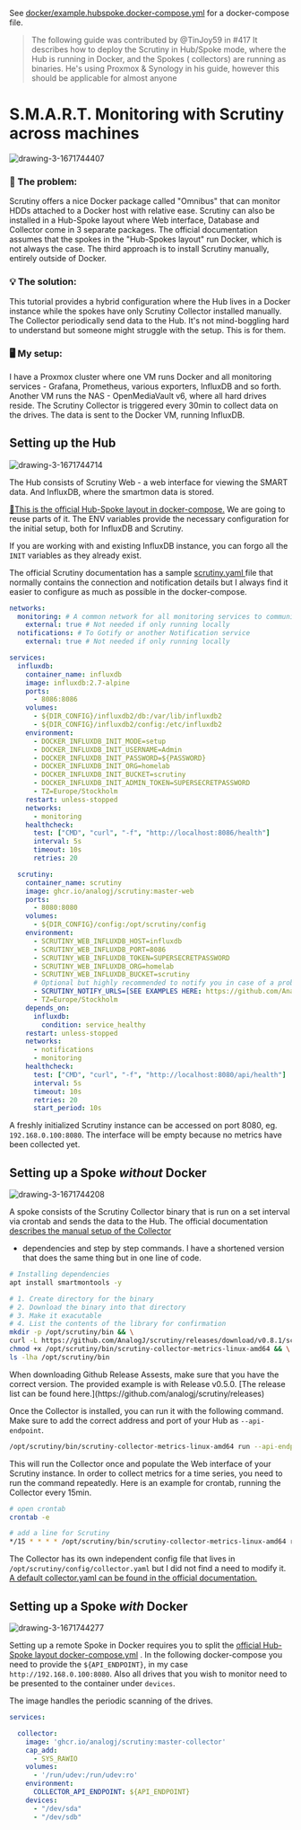 >
See [docker/example.hubspoke.docker-compose.yml](https://github.com/AnalogJ/scrutiny/blob/master/docker/example.hubspoke.docker-compose.yml)
for a docker-compose file.

> The following guide was contributed by @TinJoy59 in #417
> It describes how to deploy the Scrutiny in Hub/Spoke mode, where the Hub is running in Docker, and the Spokes (
> collectors) are running as binaries.
> He's using Proxmox & Synology in his guide, however this should be applicable for almost anyone

# S.M.A.R.T. Monitoring with Scrutiny across machines

![drawing-3-1671744407](https://user-images.githubusercontent.com/86809766/209230023-bf1ef9f8-65c4-454e-9e1a-be1293cd737e.png)

### 🤔 The problem:

Scrutiny offers a nice Docker package called "Omnibus" that can monitor HDDs attached to a Docker host with relative
ease. Scrutiny can also be installed in a Hub-Spoke layout where Web interface, Database and Collector come in 3
separate packages. The official documentation assumes that the spokes in the "Hub-Spokes layout" run Docker, which is
not always the case. The third approach is to install Scrutiny manually, entirely outside of Docker.

### 💡 The solution:

This tutorial provides a hybrid configuration where the Hub lives in a Docker instance while the spokes have only
Scrutiny Collector installed manually. The Collector periodically send data to the Hub. It's not mind-boggling hard to
understand but someone might struggle with the setup. This is for them.

### 🖥️ My setup:

I have a Proxmox cluster where one VM runs Docker and all monitoring services - Grafana, Prometheus, various exporters,
InfluxDB and so forth. Another VM runs the NAS - OpenMediaVault v6, where all hard drives reside. The Scrutiny Collector
is triggered every 30min to collect data on the drives. The data is sent to the Docker VM, running InfluxDB.

## Setting up the Hub

![drawing-3-1671744714](https://user-images.githubusercontent.com/86809766/209230113-c954d834-521b-4555-bcd2-eb6b80f343be.png)

The Hub consists of Scrutiny Web - a web interface for viewing the SMART data. And InfluxDB, where the smartmon data is
stored.

[🔗This is the official Hub-Spoke layout in docker-compose.](https://github.com/AnalogJ/scrutiny/blob/master/docker/example.hubspoke.docker-compose.yml)
We are going to reuse parts of it. The ENV variables provide the necessary configuration for the initial setup, both for
InfluxDB and Scrutiny.

If you are working with and existing InfluxDB instance, you can forgo all the `INIT` variables as they already exist.

The official Scrutiny documentation has a
sample [scrutiny.yaml ](https://github.com/AnalogJ/scrutiny/blob/master/example.scrutiny.yaml)file that normally
contains the connection and notification details but I always find it easier to configure as much as possible in the
docker-compose.

```yaml
networks:
  monitoring: # A common network for all monitoring services to communicate into
    external: true # Not needed if only running locally
  notifications: # To Gotify or another Notification service
    external: true # Not needed if only running locally

services:
  influxdb:
    container_name: influxdb
    image: influxdb:2.7-alpine
    ports:
      - 8086:8086
    volumes:
      - ${DIR_CONFIG}/influxdb2/db:/var/lib/influxdb2
      - ${DIR_CONFIG}/influxdb2/config:/etc/influxdb2
    environment:
      - DOCKER_INFLUXDB_INIT_MODE=setup
      - DOCKER_INFLUXDB_INIT_USERNAME=Admin
      - DOCKER_INFLUXDB_INIT_PASSWORD=${PASSWORD}
      - DOCKER_INFLUXDB_INIT_ORG=homelab
      - DOCKER_INFLUXDB_INIT_BUCKET=scrutiny
      - DOCKER_INFLUXDB_INIT_ADMIN_TOKEN=SUPERSECRETPASSWORD
      - TZ=Europe/Stockholm
    restart: unless-stopped
    networks:
      - monitoring
    healthcheck:
      test: ["CMD", "curl", "-f", "http://localhost:8086/health"]
      interval: 5s
      timeout: 10s
      retries: 20

  scrutiny:
    container_name: scrutiny
    image: ghcr.io/analogj/scrutiny:master-web
    ports:
      - 8080:8080
    volumes:
      - ${DIR_CONFIG}/config:/opt/scrutiny/config
    environment:
      - SCRUTINY_WEB_INFLUXDB_HOST=influxdb
      - SCRUTINY_WEB_INFLUXDB_PORT=8086
      - SCRUTINY_WEB_INFLUXDB_TOKEN=SUPERSECRETPASSWORD
      - SCRUTINY_WEB_INFLUXDB_ORG=homelab
      - SCRUTINY_WEB_INFLUXDB_BUCKET=scrutiny
      # Optional but highly recommended to notify you in case of a problem
      - SCRUTINY_NOTIFY_URLS=[SEE EXAMPLES HERE: https://github.com/AnalogJ/scrutiny/blob/master/docs/TROUBLESHOOTING_NOTIFICATIONS.md ]
      - TZ=Europe/Stockholm
    depends_on:
      influxdb:
        condition: service_healthy
    restart: unless-stopped
    networks:
      - notifications
      - monitoring
    healthcheck:
      test: ["CMD", "curl", "-f", "http://localhost:8080/api/health"]
      interval: 5s
      timeout: 10s
      retries: 20
      start_period: 10s

```

A freshly initialized Scrutiny instance can be accessed on port 8080, eg. `192.168.0.100:8080`. The interface will be
empty because no metrics have been collected yet.

## Setting up a Spoke ***without*** Docker

![drawing-3-1671744208](https://user-images.githubusercontent.com/86809766/209230155-386a8644-b506-497f-8245-0d24e15c9063.png)

A spoke consists of the Scrutiny Collector binary that is run on a set interval via crontab and sends the data to the
Hub. The official
documentation [describes the manual setup of the Collector](https://github.com/AnalogJ/scrutiny/blob/master/docs/INSTALL_MANUAL.md#collector)
- dependencies and step by step commands. I have a shortened version that does the same thing but in one line of code.

```bash
# Installing dependencies
apt install smartmontools -y 

# 1. Create directory for the binary
# 2. Download the binary into that directory
# 3. Make it exacutable
# 4. List the contents of the library for confirmation
mkdir -p /opt/scrutiny/bin && \
curl -L https://github.com/AnalogJ/scrutiny/releases/download/v0.8.1/scrutiny-collector-metrics-linux-amd64 > /opt/scrutiny/bin/scrutiny-collector-metrics-linux-amd64 && \
chmod +x /opt/scrutiny/bin/scrutiny-collector-metrics-linux-amd64 && \
ls -lha /opt/scrutiny/bin
```

<p class="callout warning">When downloading Github Release Assests, make sure that you have the correct version. The provided example is with Release v0.5.0. [The release list can be found here.](https://github.com/analogj/scrutiny/releases) </p>

Once the Collector is installed, you can run it with the following command. Make sure to add the correct address and
port of your Hub as `--api-endpoint`.

```bash
/opt/scrutiny/bin/scrutiny-collector-metrics-linux-amd64 run --api-endpoint "http://192.168.0.100:8080"
```

This will run the Collector once and populate the Web interface of your Scrutiny instance. In order to collect metrics
for a time series, you need to run the command repeatedly. Here is an example for crontab, running the Collector every
15min.

```bash
# open crontab
crontab -e

# add a line for Scrutiny
*/15 * * * * /opt/scrutiny/bin/scrutiny-collector-metrics-linux-amd64 run --api-endpoint "http://192.168.0.100:8080"
```

The Collector has its own independent config file that lives in `/opt/scrutiny/config/collector.yaml` but I did not find
a need to modify
it. [A default collector.yaml can be found in the official documentation.](https://github.com/AnalogJ/scrutiny/blob/master/example.collector.yaml)

## Setting up a Spoke ***with*** Docker

![drawing-3-1671744277](https://user-images.githubusercontent.com/86809766/209230176-87c9e55a-4e3e-4f5f-9609-335d41529f3d.png)

Setting up a remote Spoke in Docker requires you to split
the [official Hub-Spoke layout docker-compose.yml](https://github.com/AnalogJ/scrutiny/blob/master/docker/example.hubspoke.docker-compose.yml)
. In the following docker-compose you need to provide the `${API_ENDPOINT}`, in my case `http://192.168.0.100:8080`.
Also all drives that you wish to monitor need to be presented to the container under `devices`.

The image handles the periodic scanning of the drives.

```yaml
services:

  collector:
    image: 'ghcr.io/analogj/scrutiny:master-collector'
    cap_add:
      - SYS_RAWIO
    volumes:
      - '/run/udev:/run/udev:ro'
    environment:
      COLLECTOR_API_ENDPOINT: ${API_ENDPOINT}
    devices:
      - "/dev/sda"
      - "/dev/sdb"
```
